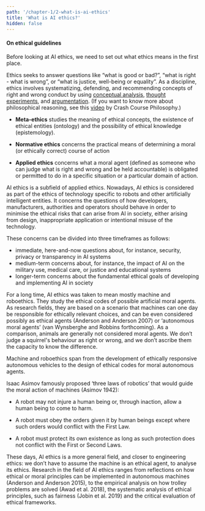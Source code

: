 ```yaml
---
path: '/chapter-1/2-what-is-ai-ethics'
title: 'What is AI ethics?'
hidden: false
---
```


#### On ethical guidelines

Before looking at AI ethics, we need to set out what ethics means in the first place.

Ethics seeks to answer questions like “what is good or bad?”, “what is right - what is wrong”, or “what is
justice, well-being or equality”. As a discipline, ethics involves systematizing, defending, and recommending
concepts of right and wrong conduct by using [conceptual analysis](https://en.wikipedia.org/wiki/Philosophical_analysis), [thought experiments](https://plato.stanford.edu/entries/thought-experiment/), and [argumentation](https://iep.utm.edu/argument/). (If you want to know more about philosophical reasoning, see this [video](https://www.youtube.com/watch?v=NKEhdsnKKHs) by Crash Course
Philosophy.)

<text-box icon="philIcon" name="The three subfields of ethics">

*  **Meta-ethics** studies the meaning of ethical concepts, the existence of ethical entities
(ontology) and the possibility of ethical knowledge (epistemology).

*  **Normative ethics** concerns the practical means of determining a moral (or ethically
correct) course of action

*  **Applied ethics** concerns what a moral agent (defined as someone who can judge what is
right and wrong and be held accountable) is obligated or permitted to do in a specific
situation or a particular domain of action.

</text-box>

AI ethics is a subfield of applied ethics. Nowadays, AI ethics is considered as part of the ethics of
technology specific to robots and other artificially intelligent entities. It concerns the questions of how
developers, manufacturers, authorities and operators should behave in order to minimise the ethical risks
that can arise from AI in society, either arising from design, inappropriate application or intentional misuse
of the technology.

These concerns can be divided into three timeframes as follows:
* immediate, here-and-now questions about, for instance, security, privacy or transparency in AI
systems
* medium-term concerns about, for instance, the impact of AI on the military use, medical care, or
justice and educational systems
* longer-term concerns about the fundamental ethical goals of developing and implementing AI in
society

<text-box icon="bgIcon" name="From machine ethics to the ethics of AI">

For a long time, AI ethics was taken to mean mostly machine and roboethics. They study the ethical codes
of possible artificial moral agents. As research fields, they are based on a scenario that machines can one
day be responsible for ethically relevant choices, and can be even considered possibly as ethical agents
(Anderson and Anderson 2007) or ‘autonomous moral agents’ (van Wynsberghe and Robbins forthcoming).
As a comparison, animals are generally not considered moral agents. We don’t judge a squirrel's behaviour
as right or wrong, and we don’t ascribe them the capacity to know the difference.

Machine and roboethics span from the development of ethically responsive autonomous vehicles to the
design of ethical codes for moral autonomous agents.

Isaac Asimov famously proposed ‘three laws of robotics’ that would guide the moral action of machines
(Asimov 1942):

- A robot may not injure a human being or, through inaction, allow a human being to come to harm.

- A robot must obey the orders given it by human beings except where such orders would conflict
with the First Law.

- A robot must protect its own existence as long as such protection does not conflict with the First or
Second Laws.

</text-box>

These days, AI ethics is a more general field, and closer to engineering ethics: we don’t have to assume the
machine is an ethical agent, to analyse its ethics. Research in the field of AI ethics ranges from reflections
on how ethical or moral principles can be implemented in autonomous machines (Anderson and Anderson
2015), to the empirical analysis on how trolley problems are solved (Awad et al. 2018), the systematic
analysis of ethical principles, such as fairness (Jobin et al. 2019) and the critical evaluation of ethical
frameworks.
